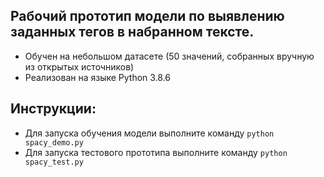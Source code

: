 ## Рабочий прототип модели по выявлению заданных тегов в набранном тексте.

- Обучен на небольшом датасете (50 значений, собранных вручную из открытых источников)
- Реализован на языке Python 3.8.6

## Инструкции:

- Для запуска обучения модели выполните команду `python spacy_demo.py`
- Для запуска тестового прототипа выполните команду `python spacy_test.py`

